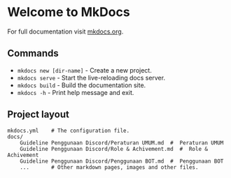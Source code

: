 # Welcome to MkDocs

For full documentation visit [mkdocs.org](https://www.mkdocs.org).

## Commands

* `mkdocs new [dir-name]` - Create a new project.
* `mkdocs serve` - Start the live-reloading docs server.
* `mkdocs build` - Build the documentation site.
* `mkdocs -h` - Print help message and exit.

## Project layout

    mkdocs.yml    # The configuration file.
    docs/
        Guideline Penggunaan Discord/Peraturan UMUM.md  #  Peraturan UMUM
        Guideline Penggunaan Discord/Role & Achivement.md  #  Role & Achivement
        Guideline Penggunaan Discord/Penggunaan BOT.md  #  Penggunaan BOT
        ...       # Other markdown pages, images and other files.
